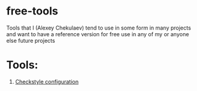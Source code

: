# free-tools
Tools that I (Alexey Chekulaev) tend to use in some form in many projects and want to have a reference version 
for free use in any of my or anyone else future projects

# Tools:
1. [Checkstyle configuration](./checkstyle)